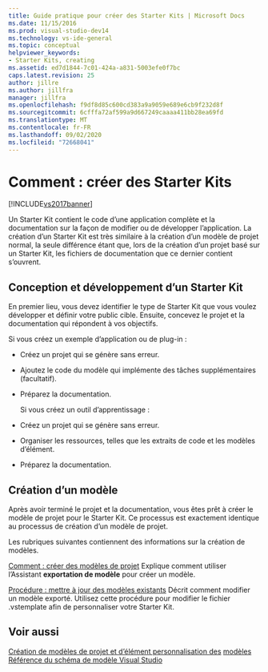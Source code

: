 ```yaml
---
title: Guide pratique pour créer des Starter Kits | Microsoft Docs
ms.date: 11/15/2016
ms.prod: visual-studio-dev14
ms.technology: vs-ide-general
ms.topic: conceptual
helpviewer_keywords:
- Starter Kits, creating
ms.assetid: ed7d1844-7c01-424a-a831-5003efe0f7bc
caps.latest.revision: 25
author: jillre
ms.author: jillfra
manager: jillfra
ms.openlocfilehash: f9df8d85c600cd383a9a9059e689e6cb9f232d8f
ms.sourcegitcommit: 6cfffa72af599a9d667249caaaa411bb28ea69fd
ms.translationtype: MT
ms.contentlocale: fr-FR
ms.lasthandoff: 09/02/2020
ms.locfileid: "72668041"
---
```

# <a name="how-to-create-starter-kits"></a>Comment : créer des Starter Kits
[!INCLUDE[vs2017banner](../includes/vs2017banner.md)]

Un Starter Kit contient le code d’une application complète et la documentation sur la façon de modifier ou de développer l’application. La création d’un Starter Kit est très similaire à la création d’un modèle de projet normal, la seule différence étant que, lors de la création d’un projet basé sur un Starter Kit, les fichiers de documentation que ce dernier contient s’ouvrent.

## <a name="designing-and-developing-a-starter-kit"></a>Conception et développement d’un Starter Kit
 En premier lieu, vous devez identifier le type de Starter Kit que vous voulez développer et définir votre public cible. Ensuite, concevez le projet et la documentation qui répondent à vos objectifs.

 Si vous créez un exemple d’application ou de plug-in :

- Créez un projet qui se génère sans erreur.

- Ajoutez le code du modèle qui implémente des tâches supplémentaires (facultatif).

- Préparez la documentation.

  Si vous créez un outil d’apprentissage :

- Créez un projet qui se génère sans erreur.

- Organiser les ressources, telles que les extraits de code et les modèles d’élément.

- Préparez la documentation.

## <a name="creating-a-template"></a>Création d’un modèle
 Après avoir terminé le projet et la documentation, vous êtes prêt à créer le modèle de projet pour le Starter Kit. Ce processus est exactement identique au processus de création d’un modèle de projet.

 Les rubriques suivantes contiennent des informations sur la création de modèles.

 [Comment : créer des modèles de projet](../ide/how-to-create-project-templates.md) Explique comment utiliser l’Assistant **exportation de modèle** pour créer un modèle.

 [Procédure : mettre à jour des modèles existants](../ide/how-to-update-existing-templates.md) Décrit comment modifier un modèle exporté. Utilisez cette procédure pour modifier le fichier .vstemplate afin de personnaliser votre Starter Kit.

## <a name="see-also"></a>Voir aussi
 [Création de modèles de projet et d’élément personnalisation des](../ide/creating-project-and-item-templates.md) [modèles](../ide/customizing-project-and-item-templates.md) [Référence du schéma de modèle Visual Studio](../extensibility/visual-studio-template-schema-reference.md)
